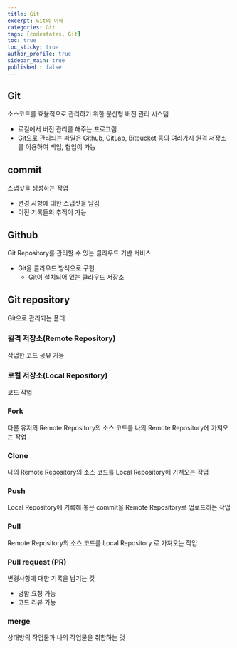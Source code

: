 ```yaml
---
title: Git
excerpt: Git의 이해
categories: Git
tags: [codestates, Git]
toc: true
toc_sticky: true
author_profile: true
sidebar_main: true
published : false
---
```


## Git
소스코드를 효율적으로 관리하기 위한 분산형 버전 관리 시스템
- 로컬에서 버전 관리를 해주는 프로그램
- Git으로 관리되는 파일은 Github, GitLab, Bitbucket 등의 여러가지 원격 저장소를 이용하여 백업, 협업이 가능

## commit
스냅샷을 생성하는 작업
- 변경 사항에 대한 스냅샷을 남김
- 이전 기록들의 추적이 가능

## Github
Git Repository를 관리할 수 있는 클라우드 기반 서비스
- Git을 클라우드 방식으로 구현
  - Git이 설치되어 있는 클라우드 저장소
## Git repository 
Git으로 관리되는 폴더

### 원격 저장소(Remote Repository)
작업한 코드 공유 가능

### 로컬 저장소(Local Repository)
코드 작업

### Fork   
다른 유저의 Remote Repository의 소스 코드를 나의  Remote Repository에 가져오는 작업

### Clone
나의 Remote Repository의 소스 코드를 Local Repository에 가져오는 작업 

### Push 
Local Repository에 기록해 놓은 commit을 Remote Repository로 업로드하는 작업

### Pull
Remote Repository의 소스 코드를 Local Repository 로 가져오는 작업

### Pull request (PR)
변경사항에 대한 기록을 남기는 것
- 병합 요청 가능
- 코드 리뷰 가능

### merge 
상대방의 작업물과 나의 작업물을 취합하는 것


